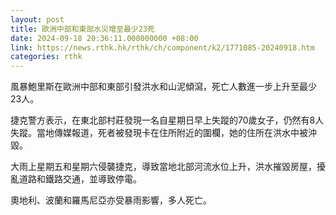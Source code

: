 ```yaml
---
layout: post
title: 歐洲中部和東部水災增至最少23死
date: 2024-09-18 20:36:11.000000000 +08:00
link: https://news.rthk.hk/rthk/ch/component/k2/1771085-20240918.htm
categories: rthk
---
```


風暴鮑里斯在歐洲中部和東部引發洪水和山泥傾瀉，死亡人數進一步上升至最少23人。

捷克警方表示，在東北部村莊發現一名自星期日早上失蹤的70歲女子，仍然有8人失蹤。當地傳媒報道，死者被發現卡在住所附近的圍欄，她的住所在洪水中被沖毀。

大雨上星期五和星期六侵襲捷克，導致當地北部河流水位上升，洪水摧毀房屋，擾亂道路和鐵路交通，並導致停電。

奧地利、波蘭和羅馬尼亞亦受暴雨影響，多人死亡。
